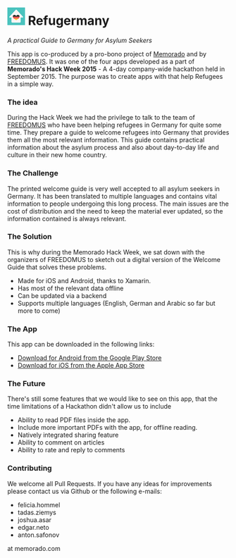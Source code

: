 # ![App Icon](./WelcomeGuide/iOS/Resources/Images.xcassets/AppIcons.appiconset/Icon-40.png "Icon") Refugermany 
_A practical Guide to Germany for Asylum Seekers_

This app is co-produced by a pro-bono project of [Memorado](http://www.memorado.com) and by [FREEDOMUS](http://www.freedomus.berlin/). It was one of the four apps developed as a part of **Memorado's Hack Week 2015** - A 4-day company-wide hackathon held in September 2015. The purpose was to create apps with that help Refugees in a simple way.

### The idea
During the Hack Week we had the privilege to talk to the team of [FREEDOMUS](http://www.freedomus.berlin/team/) who have been helping refugees in Germany for quite some time. They prepare a guide to welcome refugees into Germany that provides them all the most relevant information. This guide contains practical information about the asylum process and also about day-to-day life and culture in their new home country.

### The Challenge
The printed welcome guide is very well accepted to all asylum seekers in Germany. It has been translated to multiple languages and contains vital information to people undergoing this long process. The main issues are the cost of distribution and the need to keep the material ever updated, so the information contained is always relevant.

### The Solution
This is why during the Memorado Hack Week, we sat down with the organizers of FREEDOMUS to sketch out a digital version of the Welcome Guide that solves these problems. 
 - Made for iOS and Android, thanks to Xamarin.
 - Has most of the relevant data offline
 - Can be updated via a backend
 - Supports multiple languages (English, German and Arabic so far but more to come)

### The App
This app can be downloaded in the following links:
 - [Download for Android from the Google Play Store](https://play.google.com/store/apps/details?id=com.memorado.welcomeGuide)
 - [Download for iOS from the Apple App Store](https://itunes.apple.com/de/app/refugermany-useful-guide-for/id1045437199
)

### The Future
There's still some features that we would like to see on this app, that the time limitations of a Hackathon didn't allow us to include
 - Ability to read PDF files inside the app. 
 - Include more important PDFs with the app, for offline reading.
 - Natively integrated sharing feature
 - Ability to comment on articles
 - Ability to rate and reply to comments

### Contributing
We welcome all Pull Requests. If you have any ideas for improvements please contact us via Github or the following e-mails:
- felicia.hommel 
- tadas.ziemys
- joshua.asar
- edgar.neto
- anton.safonov 

at memorado.com

